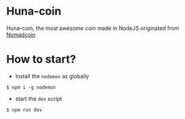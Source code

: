 # Huna-coin

Huna-coin, the most awesome coin made in NodeJS originated from [Nomadcoin](https://github.com/nomadcoders/nomadcoin)

# How to start?

- Install the `nodemon` as globally

```
$ npm i -g nodemon
```

- start the `dev` script

```
$ npm run dev
```